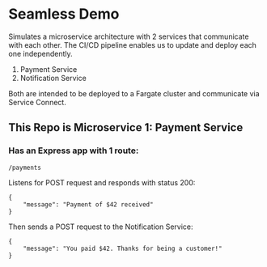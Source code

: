 # Seamless Demo

Simulates a microservice architecture with 2 services that communicate with each other. The CI/CD pipeline enables us to update and deploy each one independently.

1. Payment Service
2. Notification Service

Both are intended to be deployed to a Fargate cluster and communicate via Service Connect.

## This Repo is Microservice 1: Payment Service

### Has an Express app with 1 route:

`/payments`

Listens for POST request and responds with status 200:
```
{
    "message": "Payment of $42 received"
}
```

Then sends a POST request to the Notification Service:
```
{
    "message": "You paid $42. Thanks for being a customer!"
}
```

